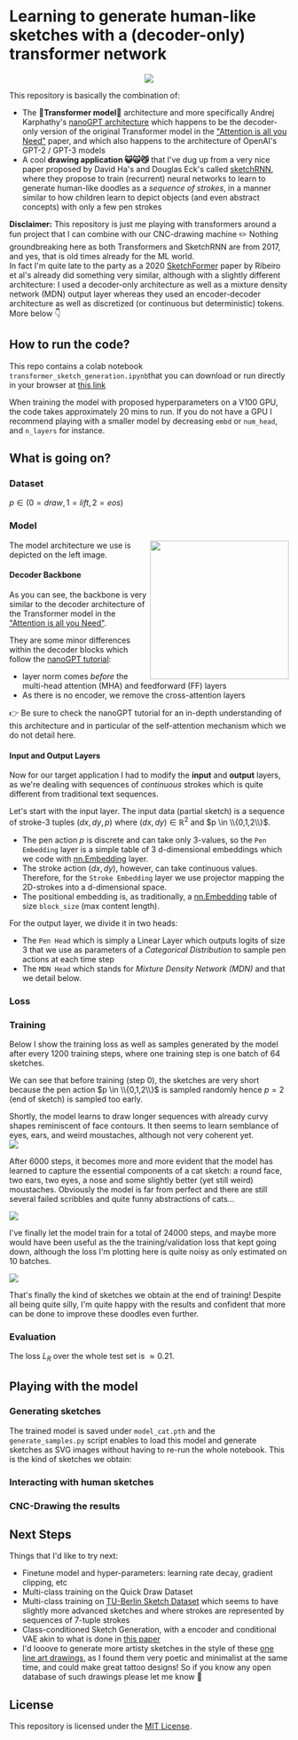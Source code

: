 #  Learning to generate human-like sketches with a (decoder-only) transformer network

<div align="center">
    <img src="sketching_cats.gif">
</div>

This repository is basically the combination of:
- The **:rocket:Transformer model:rocket:** architecture and more specifically Andrej Karphathy's [nanoGPT architecture](https://www.youtube.com/watch?v=kCc8FmEb1nY) 
which happens to be the decoder-only version of the original Transformer model in the ["Attention is all you Need"](https://arxiv.org/pdf/1706.03762.pdf) paper, 
and which also happens to the architecture of OpenAI's GPT-2 / GPT-3 models
- A cool **drawing application :smiley_cat::scream_cat::smirk_cat:** that I've dug up
from a very nice paper proposed by David Ha's and Douglas Eck's called [sketchRNN](https://arxiv.org/pdf/1704.03477.pdf), 
where they propose to train (recurrent) neural networks to learn to generate human-like doodles as a *sequence of strokes*, 
in a manner similar to how children learn to depict objects (and even abstract concepts) with only a few pen strokes


**Disclaimer:** This repository is just me playing with transformers around a fun project that I can combine with our CNC-drawing machine  :pencil2:
Nothing groundbreaking here as both Transformers and SketchRNN are from 2017, and yes, that is old times already for the ML world. <br>
In fact I'm quite late to the party as a 2020 [SketchFormer](https://arxiv.org/pdf/2002.10381.pdf) paper by Ribeiro et al's already did something very similar, 
although with a slightly different architecture: I used a decoder-only architecture as well as a mixture density network (MDN) output layer whereas they used an encoder-decoder architecture as well as discretized (or continuous but deterministic) tokens. 
More below :point_down:

## How to run the code?

This repo contains a colab notebook `transformer_sketch_generation.ipynb`that you can download 
or run directly in your browser at [this link](https://colab.research.google.com/drive/1hq1fwU7W_qS_KSfHmbSFK48oyA3Vv1FW?usp=sharing)

When training the model with proposed hyperparameters on a V100 GPU, the code takes approximately 20 mins to run.
If you do not have a GPU I recommend playing with a smaller model by decreasing `embd` or `num_head`, and `n_layers`  for instance.


## What is going on?

### Dataset
 $p \in (0=draw,1=lift,2=eos)$

### Model 
<img style="float: right; " width="250" src="model_architecture.png">

The model architecture we use is depicted on the left image.

#### Decoder Backbone
As you can see, the backbone is very similar to the decoder architecture of the Transformer model in the ["Attention is all you Need"](https://arxiv.org/pdf/1706.03762.pdf).

They are some minor differences within the decoder blocks which follow the [nanoGPT tutorial](https://www.youtube.com/watch?v=kCc8FmEb1nY):
* layer norm comes *before* the multi-head attention (MHA) and feedforward (FF) layers
* As there is no encoder, we remove the cross-attention layers

:point_right: Be sure to check the nanoGPT tutorial for an in-depth understanding of this architecture and in particular of the self-attention mechanism which we do not detail here.

#### Input and Output Layers
Now for our target application I had to modify the **input** and **output** layers, as we're dealing with sequences of *continuous* strokes which is quite different
from traditional text sequences.

Let's start with the input layer. 
The input data (partial sketch) is a sequence of stroke-3 tuples $(dx, dy, p)$ where $(dx, dy) \in \mathbb{R}^2$ and $p \in \\{0,1,2\\}$.
* The pen action $p$ is discrete and can take only 3-values, so the `Pen Embedding` layer is a simple table of 3 d-dimensional embeddings which we code with [nn.Embedding](https://pytorch.org/docs/stable/generated/torch.nn.Embedding.html) layer.
* The stroke action $(dx, dy)$, however, can take continuous values. Therefore, for the `Stroke Embedding` layer we use  projector mapping the 2D-strokes into a d-dimensional space.
* The positional embedding is, as traditionally, a [nn.Embedding](https://pytorch.org/docs/stable/generated/torch.nn.Embedding.html) table of size `block_size` (max content length).

For the output layer, we divide it in two heads:
* The `Pen Head` which is simply a Linear Layer which outputs logits of size 3 that we use as parameters of a *Categorical Distribution* to sample pen actions at each time step
* The `MDN Head` which stands for *Mixture Density Network (MDN)* and that we detail below.
 


### Loss


### Training 

Below I show the training loss as well as samples generated by the model after every 1200 training steps, where one training step is one batch of 64 sketches.

We can see that before training (step 0), the sketches are very short because the pen action $p \in \\{0,1,2\\}$ is sampled randomly hence $p=2$ (end of sketch) is sampled too early.

Shortly, the model learns to draw longer sequences with already curvy shapes reminiscent of face contours.
It then seems to learn semblance of eyes, ears, and weird moustaches, although not very coherent yet.  
![](training1.png)

After 6000 steps, it becomes more and more evident that the model has learned to capture the essential components of a cat sketch: 
a round face, two ears, two eyes, a nose and some slightly better (yet still weird) moustaches. Obviously the model is far from perfect and
there are still several failed scribbles and quite funny abstractions of cats...

![](training2.png)

I've finally let the model train for a total of 24000 steps, and maybe more would have been useful as the the training/validation loss that kept going down, although the loss I'm plotting here is quite noisy as only estimated on 10 batches.

![](training3.png)

That's finally the kind of sketches we obtain at the end of training!
Despite all being quite silly, I'm quite happy with the results and confident that more can be done to improve these doodles even further.

### Evaluation
The loss $L_R$ over the whole test set is $\approx 0.21$.

## Playing with the  model

### Generating sketches
The trained model is saved under `model_cat.pth` and the `generate_samples.py` script enables to 
load this model and generate sketches as SVG images without having to re-run the whole notebook.
This is the kind of sketches we obtain:

### Interacting with human sketches

### CNC-Drawing the results

## Next Steps

Things that I'd like to try next:
* Finetune model and hyper-parameters: learning rate decay, gradient clipping, etc
* Multi-class training on the Quick Draw Dataset
* Multi-class training on [TU-Berlin Sketch Dataset](https://cybertron.cg.tu-berlin.de/eitz/projects/classifysketch/) which seems to have slightly more advanced sketches and where strokes are represented by sequences of 7-tuple strokes 
* Class-conditioned Sketch Generation, with a encoder and conditional VAE akin to what is done in [this paper](https://arxiv.org/pdf/2205.09391.pdf) 
* I'd looove to generate more artisty sketches in the style of these [one line art drawings](https://medium.com/@michellegemmeke/the-art-of-one-line-drawings-8cd8fd5a5af7), 
as I found them very poetic and minimalist at the same time, and could make great tattoo designs! So if you know any open database of such drawings please let me know :pray: 

## License
This repository is licensed under the [MIT License](https://github.com/mayalenE/sketch-transformer/blob/main/LICENSE).
